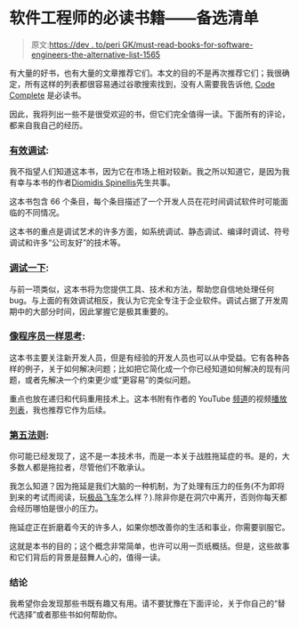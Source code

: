 # 软件工程师的必读书籍——备选清单

> 原文:[https://dev . to/peri GK/must-read-books-for-software-engineers-the-alternative-list-1565](https://dev.to/perigk/must-read-books-for-software-engineers--the-alternative-list-1565)

有大量的好书，也有大量的文章推荐它们。本文的目的不是再次推荐它们；我很确定，所有这样的列表都很容易通过谷歌搜索找到，没有人需要我告诉他, [Code Complete](https://www.amazon.co.uk/gp/product/0735619670/ref=as_li_tl?ie=UTF8&camp=1634&creative=6738&creativeASIN=0735619670&linkCode=as2&tag=bitperi-21&linkId=13ed194e0a2c7b6b781815ca4a4ff5e2) 是必读书。

因此，我将列出一些不是很受欢迎的书，但它们完全值得一读。下面所有的评论，都来自我自己的经历。

### [有效调试](https://www.amazon.co.uk/gp/product/0134394798/ref=as_li_tl?ie=UTF8&camp=1634&creative=6738&creativeASIN=0134394798&linkCode=as2&tag=bitperi-21&linkId=0c7e8efc7b5428a6de7963ddd6b9972d):

我不指望人们知道这本书，因为它在市场上相对较新。我之所以知道它，是因为我有幸与本书的作者[Diomidis Spinellis](https://www2.dmst.aueb.gr/dds/)先生共事。

这本书包含 66 个条目，每个条目描述了一个开发人员在花时间调试软件时可能面临的不同情况。

这本书的重点是调试艺术的许多方面，如系统调试、静态调试、编译时调试、符号调试和许多“公司友好”的技术等。

### [调试一下](https://www.amazon.co.uk/gp/product/193435628X/ref=as_li_tl?ie=UTF8&camp=1634&creative=6738&creativeASIN=193435628X&linkCode=as2&tag=bitperi-21&linkId=e441bf39153c9f20ba6a809aee8fb93a):

与前一项类似，这本书将为您提供工具、技术和方法，帮助您自信地处理任何 bug。与上面的有效调试相反，我认为它完全专注于企业软件。调试占据了开发周期中的大部分时间，因此掌握它是极其重要的。

### [像程序员一样思考](https://www.amazon.co.uk/gp/product/1593274246/ref=as_li_tl?ie=UTF8&camp=1634&creative=6738&creativeASIN=1593274246&linkCode=as2&tag=bitperi-21&linkId=e2b42a3bad56bd10fda084c753b6d82c):

这本书主要关注新开发人员，但是有经验的开发人员也可以从中受益。它有各种各样的例子，关于如何解决问题；比如把它简化成一个你已经知道如何解决的现有问题，或者先解决一个约束更少或“更容易”的类似问题。

重点也放在递归和代码重用技术上。这本书附有作者的 YouTube [频道](https://www.youtube.com/channel/UCLEMTlEe5RE04EoULMHWEEQ)的视频[播放列表](https://www.youtube.com/playlist?List=PLKQ5LYb497AZIZe9dBWy8GwLluVaMQVj0)，我也推荐它作为后续。

### [第五法则](https://www.amazon.co.uk/gp/product/B01MUSNFOO/ref=as_li_tl?ie=UTF8&camp=1634&creative=6738&creativeASIN=B01MUSNFOO&linkCode=as2&tag=bitperi-21&linkId=d542696d997abbe816bb4f8f1ae4aa47):

你可能已经发现了，这不是一本技术书，而是一本关于战胜拖延症的书。是的，大多数人都是拖拉者，尽管他们不敢承认。

我怎么知道？因为拖延是我们大脑的一种机制，为了处理有压力的任务(不为即将到来的考试而阅读，玩[极品飞车](https://www.amazon.co.uk/gp/product/B0721MPVYV/ref=as_li_tl?ie=UTF8&camp=1634&creative=6738&creativeASIN=B0721MPVYV&linkCode=as2&tag=bitperi-21&linkId=9d0f2148c21a362cbc72f1089ceec051)怎么样？).除非你是在洞穴中离开，否则你每天都会经历哪怕是很小的压力。

拖延症正在折磨着今天的许多人，如果你想改善你的生活和事业，你需要驯服它。

这就是本书的目的；这个概念非常简单，也许可以用一页纸概括。但是，这些故事和它们背后的背景是鼓舞人心的，值得一读。

### 结论

我希望你会发现那些书既有趣又有用。请不要犹豫在下面评论，关于你自己的“替代选择”或者那些书如何帮助你。